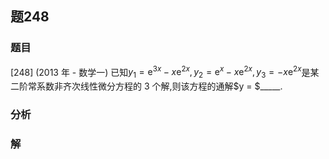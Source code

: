 ## 题248
### 题目
[248] (2013 年 - 数学一) 已知${y}_{1} = {\mathrm{e}}^{3x} - x{\mathrm{e}}^{2x},{y}_{2} = {\mathrm{e}}^{x} - x{\mathrm{e}}^{2x},{y}_{3} =  - x{\mathrm{e}}^{2x}$是某二阶常系数非齐次线性微分方程的 3 个解,则该方程的通解$y = $_____.
### 分析

### 解